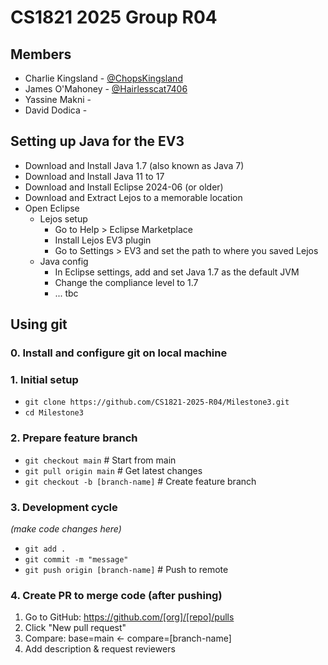 # CS1821 2025 Group R04

## Members
- Charlie Kingsland - [@ChopsKingsland](www.github.com/ChopsKingsland)
- James O'Mahoney - [@Hairlesscat7406](www.github.com/Hairlesscat7406)
- Yassine Makni - []()
- David Dodica - []()

## Setting up Java for the EV3
- Download and Install Java 1.7 (also known as Java 7)
- Download and Install Java 11 to 17
- Download and Install Eclipse 2024-06 (or older)
- Download and Extract Lejos to a memorable location
- Open Eclipse
  - Lejos setup
    - Go to Help > Eclipse Marketplace
    - Install Lejos EV3 plugin
    - Go to Settings > EV3 and set the path to where you saved Lejos
  - Java config
    - In Eclipse settings, add and set Java 1.7 as the default JVM
    - Change the compliance level to 1.7
    - ... tbc

## Using git
### 0. Install and configure git on local machine

### 1. Initial setup
- `git clone https://github.com/CS1821-2025-R04/Milestone3.git`
- `cd Milestone3`

### 2. Prepare feature branch
- `git checkout main` # Start from main
- `git pull origin main` # Get latest changes
- `git checkout -b [branch-name]` # Create feature branch

### 3. Development cycle
*(make code changes here)*
- `git add .`
- `git commit -m "message"`
- `git push origin [branch-name]` # Push to remote

### 4. Create PR to merge code (after pushing)

1. Go to GitHub: https://github.com/[org]/[repo]/pulls
2. Click "New pull request" 
3. Compare: base=main ← compare=[branch-name]
4. Add description & request reviewers

